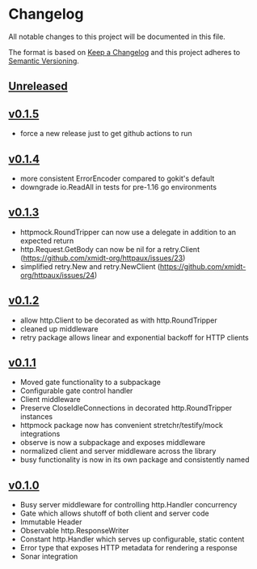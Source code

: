 # Changelog
All notable changes to this project will be documented in this file.

The format is based on [Keep a Changelog](http://keepachangelog.com/en/1.0.0/)
and this project adheres to [Semantic Versioning](http://semver.org/spec/v2.0.0.html).

## [Unreleased]

## [v0.1.5]
- force a new release just to get github actions to run

## [v0.1.4]
- more consistent ErrorEncoder compared to gokit's default
- downgrade io.ReadAll in tests for pre-1.16 go environments

## [v0.1.3]
- httpmock.RoundTripper can now use a delegate in addition to an expected return
- http.Request.GetBody can now be nil for a retry.Client (https://github.com/xmidt-org/httpaux/issues/23)
- simplified retry.New and retry.NewClient (https://github.com/xmidt-org/httpaux/issues/24)

## [v0.1.2]
- allow http.Client to be decorated as with http.RoundTripper
- cleaned up middleware
- retry package allows linear and exponential backoff for HTTP clients

## [v0.1.1]
- Moved gate functionality to a subpackage
- Configurable gate control handler
- Client middleware
- Preserve CloseIdleConnections in decorated http.RoundTripper instances
- httpmock package now has convenient stretchr/testify/mock integrations
- observe is now a subpackage and exposes middleware
- normalized client and server middleware across the library
- busy functionality is now in its own package and consistently named

## [v0.1.0]
- Busy server middleware for controlling http.Handler concurrency
- Gate which allows shutoff of both client and server code
- Immutable Header
- Observable http.ResponseWriter
- Constant http.Handler which serves up configurable, static content
- Error type that exposes HTTP metadata for rendering a response
- Sonar integration

[Unreleased]: https://github.com/xmidt-org/httpaux/compare/v0.1.5..HEAD
[v0.1.5]: https://github.com/xmidt-org/httpaux/compare/0.1.4...v0.1.5
[v0.1.4]: https://github.com/xmidt-org/httpaux/compare/0.1.3...v0.1.4
[v0.1.3]: https://github.com/xmidt-org/httpaux/compare/0.1.2...v0.1.3
[v0.1.2]: https://github.com/xmidt-org/httpaux/compare/0.1.1...v0.1.2
[v0.1.1]: https://github.com/xmidt-org/httpaux/compare/0.1.0...v0.1.1
[v0.1.0]: https://github.com/xmidt-org/httpaux/compare/0.0.0...v0.1.0
